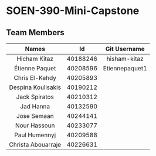 # SOEN-390-Mini-Capstone
## Team Members
| Names | Id | Git Username |
| :-: | :-: | :-: | 
|Hicham Kitaz|40188246|hisham-kitaz|
|Étienne Paquet|40208596|Etiennepaquet1|
|Chris El-Kehdy|40205893|
|Despina Koulisakis|40190212|
|Jack Spiratos|40210312|
|Jad Hanna|40132590|
|Jose Semaan|40244141|
|Nour Hassoun|40233077|
|Paul Humennyj|40209588|
|Christa Abouarraje|40226631|
